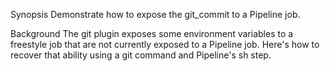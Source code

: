 Synopsis
Demonstrate how to expose the git_commit to a Pipeline job.

Background
The git plugin exposes some environment variables to a freestyle job that are not currently exposed to a Pipeline job. Here's how to recover that ability using a git command and Pipeline's sh step.
